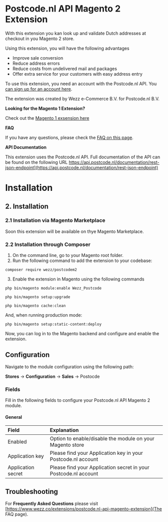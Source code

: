 # Postcode.nl API Magento 2 Extension

With this extension you kan look up and validate Dutch addresses at checkout in you Magento 2 store.

Using this extension, you will have the following advantages
- Improve sale conversion
- Reduce address errors
- Reduce costs from undelivered mail and packages
- Offer extra service for your customers with easy address entry

To use this extension, you need an account with the Postcode.nl API. You [can sign up for an account here](https://account.postcode.nl/).

The extension was created by Wezz e-Commerce B.V. for Postcode.nl B.V.

__Looking for the Magento 1 Extension?__

Check out the [Magento 1 exsension here](https://github.com/postcode-nl/PostcodeNl_Api_MagentoPlugin)

__FAQ__

If you have any questions, please check the [FAQ on this page](https://www.wezz.co/extensions/postcode.nl-api-magento-extension).

__API Documentation__

This extension uses the Postcode.nl API. Full documentation of the API can be found on the following URL
https://api.postcode.nl/documentation/rest-json-endpoint](https://api.postcode.nl/documentation/rest-json-endpoint)

# Installation


## 2. Installation

### 2.1 Installation via Magento Marketplace

Soon this extension will be available on thye Magento Marketplace.

### 2.2 Installation through Composer

1. On the command line, go to your Magento root folder.
2. Run the following command to add the extension to your codebase:

`
composer require wezz/postcodem2
`

3. Enable the extension in Magento using the following commands

`
php bin/magento module:enable Wezz_Postcode
`

`
php bin/magento setup:upgrade
`

`
php bin/magento cache:clean
`

And, when running production mode:

`
php bin/magento setup:static-content:deploy
`

Now, you can log in to the Magento backend and configure and enable the extension.

## Configuration

Navigate to the module configuration using the following path:

__Stores__ -> __Configuration__ -> __Sales__ -> Postocde

### Fields

Fill in the following fields to configure your Postcode.nl API Magento 2 module.

#### General
| Field | Explanation |
| :--- | :--- |
| Enabled | Option to enable/disable the module on your Magento store |
| Application key | Please find your Application key in your Postcode.nl account |
| Application secret | Please find your Application secret in your Postcode.nl account |


## Troubleshooting

For __Frequently Asked Questions__ please visit [https://www.wezz.co/extensions/postcode.nl-api-magento-extension](The FAQ page).
